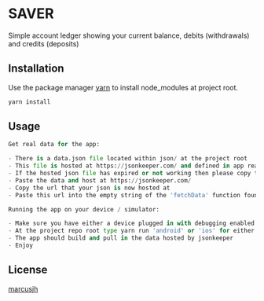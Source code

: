 # SAVER

Simple account ledger showing your current balance, debits (withdrawals) and credits (deposits)

## Installation

Use the package manager [yarn](https://yarnpkg.com/) to install node_modules at project root.

```bash
yarn install
```

## Usage

```python
Get real data for the app:

- There is a data.json file located within json/ at the project root
- This file is hosted at https://jsonkeeper.com/ and defined in app ready to pull in data
- If the hosted json file has expired or not working then please copy this json found within json/data.json
- Paste the data and host at https://jsonkeeper.com/
- Copy the url that your json is now hosted at
- Paste this url into the empty string of the 'fetchData' function found within App.js (Line 36)

Running the app on your device / simulator:

- Make sure you have either a device plugged in with debugging enabled or a xcode / android studio installed to be able to run a device simulator
- At the project repo root type yarn run 'android' or 'ios' for either device in to the terminal
- The app should build and pull in the data hosted by jsonkeeper
- Enjoy
```


## License
[marcusjh](https://marcusjh.co.uk)